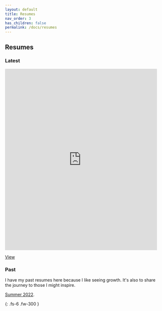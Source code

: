 ```yaml
---
layout: default
title: Resumes
nav_order: 3
has_children: false
permalink: /docs/resumes
---
```


## [](#header-2)Resumes
### [](#header-3)Latest

<iframe src="https://gavinbuilds.github.io/docs/02-resumes/pdfs/Resume_S2023.pdf" style="width: 100%; height: 600;" frameborder="0"></iframe>

[View]({{site.baseurl}}/docs/02-resumes/pdfs/Resume_S2023.pdf)

### [](#header-3)Past
I have my past resumes here because I like seeing growth. It's also to share the journey to those I might inspire.

[Summer 2022]({{site.baseurl}}/docs/02-resumes/pdfs/Resume_S2022.pdf).

{: .fs-6 .fw-300 }